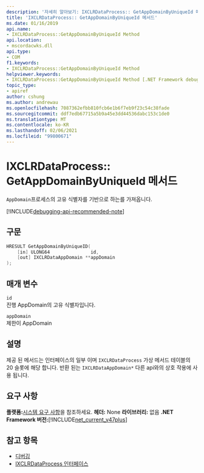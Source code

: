 ```yaml
---
description: '자세히 알아보기: IXCLRDataProcess:: GetAppDomainByUniqueId 메서드'
title: 'IXCLRDataProcess:: GetAppDomainByUniqueId 메서드'
ms.date: 01/16/2019
api.name:
- IXCLRDataProcess::GetAppDomainByUniqueId Method
api.location:
- mscordacwks.dll
api.type:
- COM
f1.keywords:
- IXCLRDataProcess::GetAppDomainByUniqueId Method
helpviewer.keywords:
- IXCLRDataProcess::GetAppDomainByUniqueId Method [.NET Framework debugging]
topic_type:
- apiref
author: cshung
ms.author: andrewau
ms.openlocfilehash: 7087362efbb810fcb6e1b6f7eb9f23c54c38fade
ms.sourcegitcommit: ddf7edb67715a5b9a45e3dd44536dabc153c1de0
ms.translationtype: MT
ms.contentlocale: ko-KR
ms.lasthandoff: 02/06/2021
ms.locfileid: "99800671"
---
```

# <a name="ixclrdataprocessgetappdomainbyuniqueid-method"></a>IXCLRDataProcess:: GetAppDomainByUniqueId 메서드

`AppDomain`프로세스의 고유 식별자를 기반으로 하는를 가져옵니다.

[!INCLUDE[debugging-api-recommended-note](../../../../includes/debugging-api-recommended-note.md)]

## <a name="syntax"></a>구문

```cpp
HRESULT GetAppDomainByUniqueID(
    [in] ULONG64               id,
    [out] IXCLRDataAppDomain **appDomain
);
```

## <a name="parameters"></a>매개 변수

`id`\
진행 AppDomain의 고유 식별자입니다.

`appDomain`\
제한이 AppDomain

## <a name="remarks"></a>설명

제공 된 메서드는 인터페이스의 일부 이며 `IXCLRDataProcess` 가상 메서드 테이블의 20 슬롯에 해당 합니다. 반환 된는 `IXCLRDataAppDomain*` 다른 api와의 상호 작용에 사용 됩니다.

## <a name="requirements"></a>요구 사항

**플랫폼:**[시스템 요구 사항](../../get-started/system-requirements.md)을 참조하세요.
**헤더:** None **라이브러리:** 없음 **.NET Framework 버전:**[!INCLUDE[net_current_v47plus](../../../../includes/net-current-v47plus.md)]

## <a name="see-also"></a>참고 항목

- [디버깅](index.md)
- [IXCLRDataProcess 인터페이스](ixclrdataprocess-interface.md)
